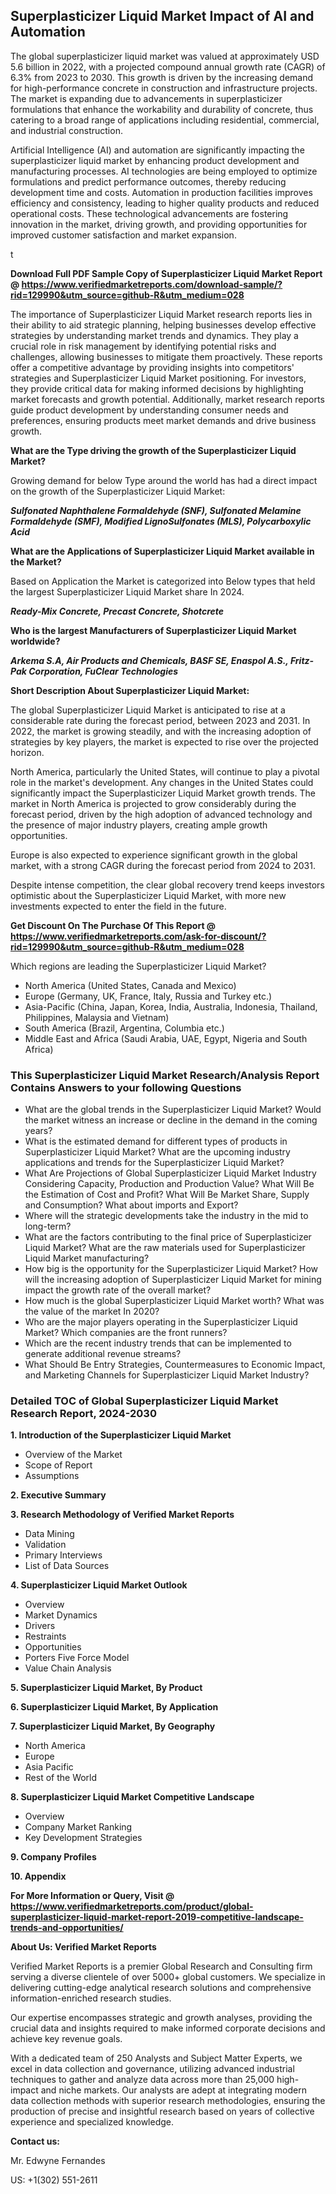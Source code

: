 <h2>Superplasticizer Liquid Market Impact of AI and Automation</h2><p>The global superplasticizer liquid market was valued at approximately USD 5.6 billion in 2022, with a projected compound annual growth rate (CAGR) of 6.3% from 2023 to 2030. This growth is driven by the increasing demand for high-performance concrete in construction and infrastructure projects. The market is expanding due to advancements in superplasticizer formulations that enhance the workability and durability of concrete, thus catering to a broad range of applications including residential, commercial, and industrial construction.</p><p>Artificial Intelligence (AI) and automation are significantly impacting the superplasticizer liquid market by enhancing product development and manufacturing processes. AI technologies are being employed to optimize formulations and predict performance outcomes, thereby reducing development time and costs. Automation in production facilities improves efficiency and consistency, leading to higher quality products and reduced operational costs. These technological advancements are fostering innovation in the market, driving growth, and providing opportunities for improved customer satisfaction and market expansion.</p>t</p><p id="" class=""><strong>Download Full PDF Sample Copy of Superplasticizer Liquid Market Report @ <a href="https://www.verifiedmarketreports.com/download-sample/?rid=129990&utm_source=github-R&utm_medium=028" target="_blank">https://www.verifiedmarketreports.com/download-sample/?rid=129990&utm_source=github-R&utm_medium=028</a></strong></p><p>The importance of&nbsp;Superplasticizer Liquid Market research reports lies in their ability to aid strategic planning, helping businesses develop effective strategies by understanding market trends and dynamics. They play a crucial role in risk management by identifying potential risks and challenges, allowing businesses to mitigate them proactively. These reports offer a competitive advantage by providing insights into competitors' strategies and Superplasticizer Liquid Market positioning. For investors, they provide critical data for making informed decisions by highlighting market forecasts and growth potential. Additionally, market research reports guide product development by understanding consumer needs and preferences, ensuring products meet market demands and drive business growth.</p><p><strong>What are the&nbsp;Type driving the growth of the Superplasticizer Liquid Market?</strong></p><p id="" class="">Growing demand for below Type around the world has had a direct impact on the growth of the Superplasticizer Liquid Market:</p><em><strong>Sulfonated Naphthalene Formaldehyde (SNF), Sulfonated Melamine Formaldehyde (SMF), Modified LignoSulfonates (MLS), Polycarboxylic Acid</strong></em></p><strong>What are the&nbsp;Applications&nbsp;of Superplasticizer Liquid Market available in the Market?</strong></p><p id="" class="">Based on Application the Market is categorized into Below types that held the largest Superplasticizer Liquid Market share In 2024.</p><em><strong>Ready-Mix Concrete, Precast Concrete, Shotcrete</strong></em></p><strong>Who is the largest Manufacturers of Superplasticizer Liquid Market worldwide?</strong></p><p><em><strong>Arkema S.A, Air Products and Chemicals, BASF SE, Enaspol A.S., Fritz-Pak Corporation, FuClear Technologies</strong></em></p><p id="" class=""><strong>Short Description About Superplasticizer Liquid Market:</strong></p><p>The global Superplasticizer Liquid Market is anticipated to rise at a considerable rate during the forecast period, between 2023 and 2031. In 2022, the market is growing steadily, and with the increasing adoption of strategies by key players, the market is expected to rise over the projected horizon.</p><p>North America, particularly the United States, will continue to play a pivotal role in the market's development. Any changes in the United States could significantly impact the Superplasticizer Liquid Market growth trends. The market in North America is projected to grow considerably during the forecast period, driven by the high adoption of advanced technology and the presence of major industry players, creating ample growth opportunities.</p><p>Europe is also expected to experience significant growth in the global market, with a strong CAGR during the forecast period from 2024 to 2031.</p><p>Despite intense competition, the clear global recovery trend keeps investors optimistic about the Superplasticizer Liquid Market, with more new investments expected to enter the field in the future.</p><p id="" class=""><strong>Get Discount On The Purchase Of This Report @ <a href="https://www.verifiedmarketreports.com/ask-for-discount/?rid=129990&utm_source=github-R&utm_medium=028" target="_blank">https://www.verifiedmarketreports.com/ask-for-discount/?rid=129990&utm_source=github-R&utm_medium=028</a></strong></p>Which regions are leading the Superplasticizer Liquid Market?</p><ul><li>North America (United States, Canada and Mexico)</li><li>Europe (Germany, UK, France, Italy, Russia and Turkey etc.)</li><li>Asia-Pacific (China, Japan, Korea, India, Australia, Indonesia, Thailand, Philippines, Malaysia and Vietnam)</li><li>South America (Brazil, Argentina, Columbia etc.)</li><li>Middle East and Africa (Saudi Arabia, UAE, Egypt, Nigeria and South Africa)</li></ul><h3 id="" class="">This Superplasticizer Liquid Market Research/Analysis Report Contains Answers to your following Questions</h3><ul><li>What are the global trends in the Superplasticizer Liquid Market? Would the market witness an increase or decline in the demand in the coming years?</li><li>What is the estimated demand for different types of products in Superplasticizer Liquid Market? What are the upcoming industry applications and trends for the Superplasticizer Liquid Market?</li><li>What Are Projections of Global Superplasticizer Liquid Market Industry Considering Capacity, Production and Production Value? What Will Be the Estimation of Cost and Profit? What Will Be Market Share, Supply and Consumption? What about imports and Export?</li><li>Where will the strategic developments take the industry in the mid to long-term?</li><li>What are the factors contributing to the final price of Superplasticizer Liquid Market? What are the raw materials used for Superplasticizer Liquid Market manufacturing?</li><li>How big is the opportunity for the Superplasticizer Liquid Market? How will the increasing adoption of Superplasticizer Liquid Market for mining impact the growth rate of the overall market?</li><li>How much is the global Superplasticizer Liquid Market worth? What was the value of the market In 2020?</li><li>Who are the major players operating in the Superplasticizer Liquid Market? Which companies are the front runners?</li><li>Which are the recent industry trends that can be implemented to generate additional revenue streams?</li><li>What Should Be Entry Strategies, Countermeasures to Economic Impact, and Marketing Channels for Superplasticizer Liquid Market Industry?</li></ul><h3 id="" class="">Detailed TOC of Global Superplasticizer Liquid Market Research Report, 2024-2030</h3><p id="" class=""><strong>1. Introduction of the Superplasticizer Liquid Market</strong></p><ul><li>Overview of the Market</li><li>Scope of Report</li><li>Assumptions</li></ul><p id="" class=""><strong>2. Executive Summary</strong></p><p id="" class=""><strong>3. Research Methodology of Verified Market Reports</strong></p><ul><li>Data Mining</li><li>Validation</li><li>Primary Interviews</li><li>List of Data Sources</li></ul><p id="" class=""><strong>4. Superplasticizer Liquid Market Outlook</strong></p><ul><li>Overview</li><li>Market Dynamics</li><li>Drivers</li><li>Restraints</li><li>Opportunities</li><li>Porters Five Force Model</li><li>Value Chain Analysis</li></ul><p id="" class=""><strong>5. Superplasticizer Liquid Market, By Product</strong></p><p id="" class=""><strong>6. Superplasticizer Liquid Market, By Application</strong></p><p id="" class=""><strong>7. Superplasticizer Liquid Market, By Geography</strong></p><ul><li>North America</li><li>Europe</li><li>Asia Pacific</li><li>Rest of the World</li></ul><p id="" class=""><strong>8. Superplasticizer Liquid Market Competitive Landscape</strong></p><ul><li>Overview</li><li>Company Market Ranking</li><li>Key Development Strategies</li></ul><p id="" class=""><strong>9. Company Profiles</strong></p><p id="" class=""><strong>10. Appendix</strong></p><p id="" class=""><strong>For More Information or Query, Visit @ <a href="https://www.verifiedmarketreports.com/product/global-superplasticizer-liquid-market-report-2019-competitive-landscape-trends-and-opportunities/" target="_blank">https://www.verifiedmarketreports.com/product/global-superplasticizer-liquid-market-report-2019-competitive-landscape-trends-and-opportunities/</a></strong></p><p id="" class=""><strong>About Us: Verified Market Reports</strong></p><p id="" class="">Verified Market Reports is a premier Global Research and Consulting firm serving a diverse clientele of over 5000+ global customers. We specialize in delivering cutting-edge analytical research solutions and comprehensive information-enriched research studies.</p><p id="" class="">Our expertise encompasses strategic and growth analyses, providing the crucial data and insights required to make informed corporate decisions and achieve key revenue goals.</p><p id="" class="">With a dedicated team of 250 Analysts and Subject Matter Experts, we excel in data collection and governance, utilizing advanced industrial techniques to gather and analyze data across more than 25,000 high-impact and niche markets. Our analysts are adept at integrating modern data collection methods with superior research methodologies, ensuring the production of precise and insightful research based on years of collective experience and specialized knowledge.</p><p id="" class=""><strong>Contact us:</strong></p><p id="" class="">Mr. Edwyne Fernandes</p><p id="" class="">US: +1(302) 551-2611</p>